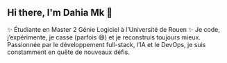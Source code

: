 ## Hi there, I'm Dahia Mk 👋

✨ Étudiante en Master 2 Génie Logiciel à l’Université de Rouen ✨
Je code, j’expérimente, je casse (parfois 😅) et je reconstruis toujours mieux.
Passionnée par le développement full-stack, l’IA et le DevOps, je suis constamment en quête de nouveaux défis.



